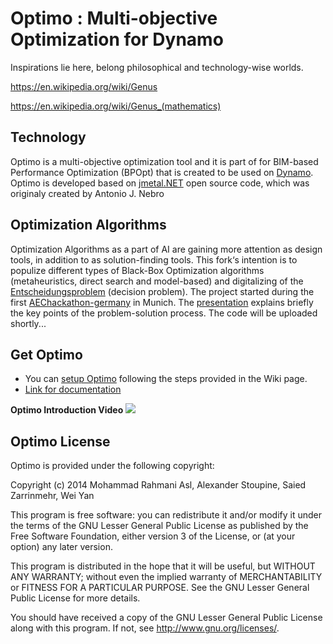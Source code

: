 Optimo : Multi-objective Optimization for Dynamo
======

Inspirations lie here, belong philosophical and technology-wise worlds. 

https://en.wikipedia.org/wiki/Genus

https://en.wikipedia.org/wiki/Genus_(mathematics)


## Technology

Optimo is a multi-objective optimization tool and it is part of for BIM-based Performance Optimization (BPOpt) that is created to be used on [Dynamo](http://dynamobim.org/learn/). Optimo is developed based on [jmetal.NET](http://jmetalnet.sourceforge.net/) open source code, which was originaly created by Antonio J. Nebro

## Optimization Algorithms ##
Optimization Algorithms as a part of AI are gaining more attention as design tools, in addition to as solution-finding tools. This fork‘s intention is to populize different types of Black-Box Optimization algorithms (metaheuristics, direct search and model-based) and digitalizing of the [Entscheidungsproblem](https://en.wikipedia.org/wiki/Entscheidungsproblem) (decision problem).
The project started during the first [AEChackathon-germany](http://aechackathon-germany.de/projects/) in Munich. The [presentation](https://docs.google.com/presentation/d/15APGdjmCGrq_VQCdsNMDKrreIzHvAMOuOwoQDg4KKvo/edit#slide=id.g214d492951_0_179) explains briefly the key points of the problem-solution process.
The code will be uploaded shortly...

## Get Optimo ##

 - You can [setup Optimo](https://github.com/BPOpt/Optimo/wiki/Setup-Optimo) following the steps provided in the Wiki page.
 - [Link for documentation](https://github.com/BPOpt/Optimo/wiki)
 

**Optimo Introduction Video**
<a href="http://www.youtube.com/watch?v=oc7znmsJ_vw" target="_blank"><img src="https://dl.dropboxusercontent.com/u/25537565/Github/Optimo/SCH/YouTube.png"/></a>


## Optimo License ##

Optimo is provided under the following copyright:

Copyright (c) 2014 Mohammad Rahmani Asl, Alexander Stoupine, Saied Zarrinmehr, Wei Yan

This program is free software: you can redistribute it and/or modify
it under the terms of the GNU Lesser General Public License as published by
the Free Software Foundation, either version 3 of the License, or
(at your option) any later version.

This program is distributed in the hope that it will be useful,
but WITHOUT ANY WARRANTY; without even the implied warranty of
MERCHANTABILITY or FITNESS FOR A PARTICULAR PURPOSE.  See the
GNU Lesser General Public License for more details.
 
You should have received a copy of the GNU Lesser General Public License
along with this program.  If not, see <http://www.gnu.org/licenses/>.
